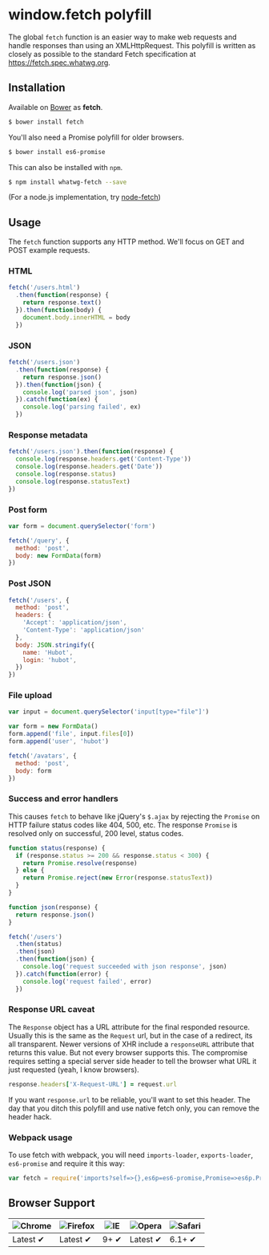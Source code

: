 # window.fetch polyfill

The global `fetch` function is an easier way to make web requests and handle
responses than using an XMLHttpRequest. This polyfill is written as closely as
possible to the standard Fetch specification at https://fetch.spec.whatwg.org.

## Installation

Available on [Bower](http://bower.io) as **fetch**.

```sh
$ bower install fetch
```

You'll also need a Promise polyfill for older browsers.

```sh
$ bower install es6-promise
```

This can also be installed with `npm`.

```sh
$ npm install whatwg-fetch --save
```

(For a node.js implementation, try [node-fetch](https://github.com/bitinn/node-fetch))

## Usage

The `fetch` function supports any HTTP method. We'll focus on GET and POST
example requests.

### HTML

```javascript
fetch('/users.html')
  .then(function(response) {
    return response.text()
  }).then(function(body) {
    document.body.innerHTML = body
  })
```

### JSON

```javascript
fetch('/users.json')
  .then(function(response) {
    return response.json()
  }).then(function(json) {
    console.log('parsed json', json)
  }).catch(function(ex) {
    console.log('parsing failed', ex)
  })
```

### Response metadata

```javascript
fetch('/users.json').then(function(response) {
  console.log(response.headers.get('Content-Type'))
  console.log(response.headers.get('Date'))
  console.log(response.status)
  console.log(response.statusText)
})
```

### Post form

```javascript
var form = document.querySelector('form')

fetch('/query', {
  method: 'post',
  body: new FormData(form)
})
```

### Post JSON

```javascript
fetch('/users', {
  method: 'post',
  headers: {
    'Accept': 'application/json',
    'Content-Type': 'application/json'
  },
  body: JSON.stringify({
    name: 'Hubot',
    login: 'hubot',
  })
})
```

### File upload

```javascript
var input = document.querySelector('input[type="file"]')

var form = new FormData()
form.append('file', input.files[0])
form.append('user', 'hubot')

fetch('/avatars', {
  method: 'post',
  body: form
})
```

### Success and error handlers

This causes `fetch` to behave like jQuery's `$.ajax` by rejecting the `Promise`
on HTTP failure status codes like 404, 500, etc. The response `Promise` is
resolved only on successful, 200 level, status codes.

```javascript
function status(response) {
  if (response.status >= 200 && response.status < 300) {
    return Promise.resolve(response)
  } else {
    return Promise.reject(new Error(response.statusText))
  }
}

function json(response) {
  return response.json()
}

fetch('/users')
  .then(status)
  .then(json)
  .then(function(json) {
    console.log('request succeeded with json response', json)
  }).catch(function(error) {
    console.log('request failed', error)
  })
```

### Response URL caveat

The `Response` object has a URL attribute for the final responded resource.
Usually this is the same as the `Request` url, but in the case of a redirect,
its all transparent. Newer versions of XHR include a `responseURL` attribute
that returns this value. But not every browser supports this. The compromise
requires setting a special server side header to tell the browser what URL it
just requested (yeah, I know browsers).

``` ruby
response.headers['X-Request-URL'] = request.url
```

If you want `response.url` to be reliable, you'll want to set this header. The
day that you ditch this polyfill and use native fetch only, you can remove the
header hack.

### Webpack usage

To use fetch with webpack, you will need `imports-loader`, `exports-loader`, `es6-promise` and require it this way:

```javascript
var fetch = require('imports?self=>{},es6p=es6-promise,Promise=>es6p.Promise!exports?self.fetch!whatwg-fetch');
```

## Browser Support

![Chrome](https://raw.github.com/alrra/browser-logos/master/chrome/chrome_48x48.png) | ![Firefox](https://raw.github.com/alrra/browser-logos/master/firefox/firefox_48x48.png) | ![IE](https://raw.github.com/alrra/browser-logos/master/internet-explorer/internet-explorer_48x48.png) | ![Opera](https://raw.github.com/alrra/browser-logos/master/opera/opera_48x48.png) | ![Safari](https://raw.github.com/alrra/browser-logos/master/safari/safari_48x48.png)
--- | --- | --- | --- | --- |
Latest ✔ | Latest ✔ | 9+ ✔ | Latest ✔ | 6.1+ ✔ |
